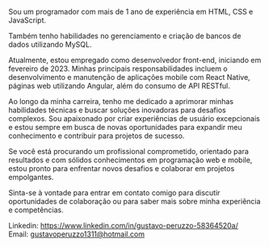 Sou um programador com mais de 1 ano de experiência em HTML, CSS e JavaScript.

Também tenho habilidades no gerenciamento e criação de bancos de dados utilizando MySQL.

Atualmente, estou empregado como desenvolvedor front-end, iniciando em
fevereiro de 2023. Minhas principais responsabilidades incluem o
desenvolvimento e manutenção de aplicações mobile com React
Native, páginas web utilizando Angular, além do consumo de API RESTful.

Ao longo da minha carreira, tenho me dedicado a aprimorar minhas
habilidades técnicas e buscar soluções inovadoras para desafios
complexos. Sou apaixonado por criar experiências de usuário
excepcionais e estou sempre em busca de novas oportunidades
para expandir meu conhecimento e contribuir para projetos de
sucesso.

Se você está procurando um profissional comprometido, orientado
para resultados e com sólidos conhecimentos em programação web
e mobile, estou pronto para enfrentar novos desafios e colaborar em
projetos empolgantes.

Sinta-se à vontade para entrar em contato comigo para discutir
oportunidades de colaboração ou para saber mais sobre minha
experiência e competências.

Linkedin: https://www.linkedin.com/in/gustavo-peruzzo-58364520a/
<br />
Email: gustavoperuzzo1311@hotmail.com
